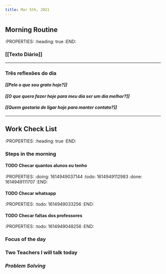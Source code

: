 ```yaml
---
title: Mar 5th, 2021
---
```


## **Morning Routine**
:PROPERTIES:
:heading: true
:END:
### **[[Texto Diário]]**
 ---
### **Três reflexões do dia**
#### _**[[Pelo o que sou grato hoje?]]**_
#### _**[[O que quero fazer hoje para meu dia ser um dia melhor?]]**_
#### _**[[Quem gostaria de ligar hoje para manter contato?]]**_
---
## Work Check List
:PROPERTIES:
:heading: true
:END:
### **Steps in the morning**
#### TODO Checar quantos alunos eu tenho
:PROPERTIES:
:doing: 1614949037144
:todo: 1614949112983
:done: 1614949111707
:END:
#### TODO Checar whatsapp
:PROPERTIES:
:todo: 1614949033256
:END:
#### TODO Checar faltas dos professores
:PROPERTIES:
:todo: 1614949048256
:END:
### **Focus of the day**
### **Two Teachers I will talk today**
### _**Problem Solving**_
